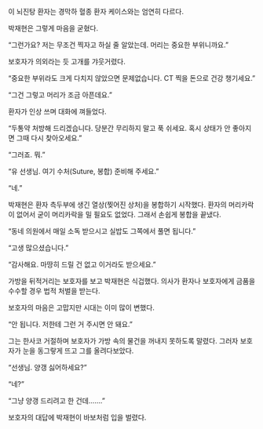 이 뇌진탕 환자는 경막하 혈종 환자 케이스와는 엄연히 다르다.

박재현은 그렇게 마음을 굳혔다.

“그런가요? 저는 무조건 찍자고 하실 줄 알았는데. 머리는 중요한 부위니까요.”

보호자가 의외라는 듯 고개를 갸웃거렸다.

“중요한 부위라도 크게 다치지 않았으면 문제없습니다. CT 찍을 돈으로 건강 챙기세요.”

“그건 그렇고 머리가 조금 아픈데요.”

환자가 인상 쓰며 대화에 껴들었다.

“두통약 처방해 드리겠습니다. 당분간 무리하지 말고 푹 쉬세요. 혹시 상태가 안 좋아지면 그때 다시 찾아오세요.”

“그러죠. 뭐.”

“유 선생님. 여기 수처(Suture, 봉합) 준비해 주세요.”

“네.”

박재현은 환자 측두부에 생긴 열상(찢어진 상처)을 봉합하기 시작했다. 환자의 머리카락이 없어서 굳이 머리카락을 밀 필요도 없었다. 그래서 손쉽게 봉합을 끝냈다.

“동네 의원에서 매일 소독 받으시고 실밥도 그쪽에서 풀면 됩니다.”

“고생 많으셨습니다.”

“감사해요. 마땅히 드릴 건 없고 이거라도 받으세요.”

가방을 뒤적거리는 보호자를 보고 박재현은 식겁했다. 의사가 환자나 보호자에게 금품을 수수할 경우 법적 처벌을 받는다.

보호자의 마음은 고맙지만 시대는 이미 많이 변했다.

“안 됩니다. 저한테 그런 거 주시면 안 돼요.”

그는 한사코 거절하며 보호자가 가방 속의 물건을 꺼내지 못하도록 말렸다. 그러자 보호자가 눈을 동그랗게 뜨고 그를 올려다보았다.

“선생님. 양갱 싫어하세요?”

“네?”

“그냥 양갱 드리려고 한 건데…….”

보호자의 대답에 박재현이 바보처럼 입을 벌렸다.